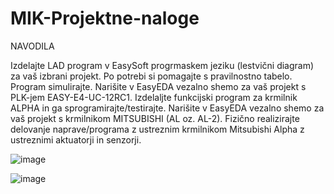 # MIK-Projektne-naloge

NAVODILA

Izdelajte LAD program v EasySoft progrmaskem jeziku (lestvični diagram) za vaš izbrani projekt. Po potrebi si pomagajte s pravilnostno tabelo. Program simulirajte. 
Narišite v EasyEDA vezalno shemo za vaš projekt s PLK-jem  EASY-E4-UC-12RC1. 
Izdelaljte funkcijski program za krmilnik ALPHA in ga sprogramirajte/testirajte. 
Narišite v EasyEDA vezalno shemo za vaš projekt s krmilnikom MITSUBISHI (AL oz. AL-2). 
Fizično realizirajte delovanje naprave/programa z ustreznim krmilnikom Mitsubishi Alpha z ustreznimi aktuatorji in senzorji.
 
 
![image](https://user-images.githubusercontent.com/129843992/236383248-f67a411e-3230-414d-98e7-0326d9a45632.png)


![image](https://user-images.githubusercontent.com/129843992/236383297-0231fd16-c78e-4adf-a8b6-dc236a9d214c.png)


